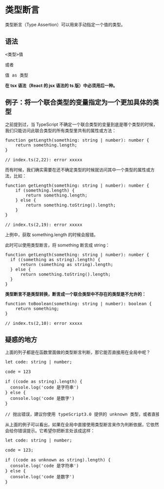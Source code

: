 # 类型断言 #
类型断言（Type Assertion）可以用来手动指定一个值的类型。


## 语法 ##
<pre>
<类型>值
</pre>

或者

<pre>
值 as 类型
</pre>

**在 tsx 语法（React 的 jsx 语法的 ts 版）中必须用后一种。**


## 例子：将一个联合类型的变量指定为一个更加具体的类型 ##

之前提到过，当 TypeScript 不确定一个联合类型的变量到底是哪个类型的时候，我们只能访问此联合类型的所有类型里共有的属性或方法：

<pre>
function getLength(something: string | number): number {
    return something.length;
}

// index.ts(2,22): error xxxxx
</pre>

而有时候，我们确实需要在还不确定类型的时候就访问其中一个类型的属性或方法，比如：

<pre>
function getLength(something: string | number): number {
    if (something.length) {
        return something.length;
    } else {
        return something.toString().length;
    }
}

// index.ts(2,19): error xxxxx
</pre>

上例中，获取 something.length 的时候会报错。

此时可以使用类型断言，将 something 断言成 string：

<pre>
function getLength(something: string | number): number {
  if ((something as string).length) {
      return (something as string).length;
  } else {
      return something.toString().length;
  }
}
</pre>

**类型断言不是类型转换，断言成一个联合类型中不存在的类型是不允许的：**

<pre>
function toBoolean(something: string | number): boolean {
    return <boolean>something;
}

// index.ts(2,10): error xxxxx
</pre>


## 疑惑的地方 ##
上面的列子都是在函数里面做的类型断言判断，那它能否直接用在全局中呢？

<pre>
let code: string | number;

code = 123

if ((code as string).length) {
  console.log('code 是字符串')
} else {
  console.log('code 是数字')
}

// 抛出错误，建议你使用 typeScript3.0 提供的 unknown 类型，或者直接使用 any 类型。
</pre>

从上面的例子可以看出，如果在全局中直接使用类型断言来作为判断依据，它依然会给你错误提示。它希望你把断言处该成这样：

<pre>
let code: string | number;

code = 123;

if ((code as unknown as string).length) {
  console.log('code 是字符串')
} else {
  console.log('code 是数字')
}
</pre>







